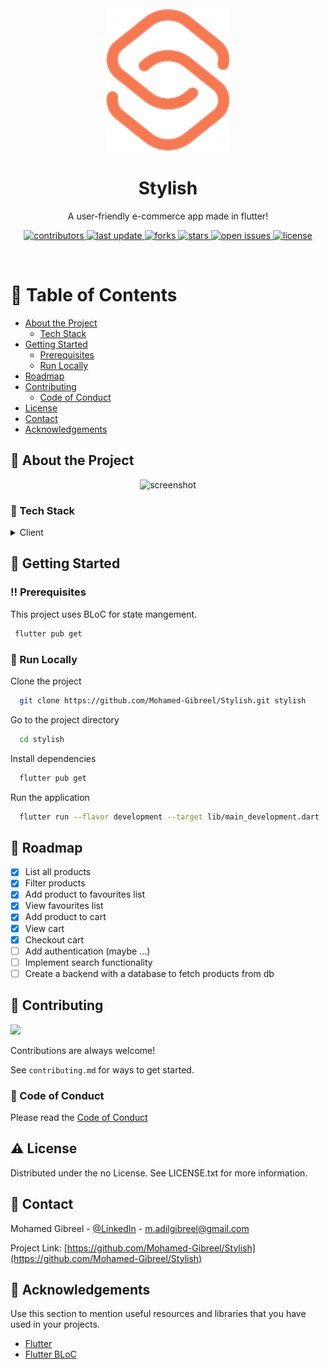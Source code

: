 <div align="center">

  <img src="assets/authentication/logo.svg" alt="logo" width="200" height="auto" />
  <h1>Stylish</h1>
  
  <p>
    A user-friendly e-commerce app made in flutter! 
  </p>

  
<!-- Badges -->
<p>
  <a href="https://github.com/Louis3797/awesome-readme-template/graphs/contributors">
    <img src="https://img.shields.io/github/contributors/Louis3797/awesome-readme-template" alt="contributors" />
  </a>
  <a href="">
    <img src="https://img.shields.io/github/last-commit/Mohamed-Gibreel/Stylish" alt="last update" />
  </a>
  <a href="https://github.com/Mohamed-Gibreel/Stylish/network/members">
    <img src="https://img.shields.io/github/forks/Mohamed-Gibreel/Stylish" alt="forks" />
  </a>
  <a href="https://github.com/Mohamed-Gibreel/Stylish">
    <img src="https://img.shields.io/github/stars/Mohamed-Gibreel/Stylish" alt="stars" />
  </a>
  <a href="https://github.com/Mohamed-Gibreel/Stylish/issues/">
    <img src="https://img.shields.io/github/issues/Mohamed-Gibreel/Stylish" alt="open issues" />
  </a>
  <a href="https://github.com/Mohamed-Gibreel/Stylish/blob/master/LICENSE">
    <img src="https://img.shields.io/github/license/Mohamed-Gibreel/Stylish.svg" alt="license" />
  </a>
</p>
</div>

<br />

<!-- Table of Contents -->
# :notebook_with_decorative_cover: Table of Contents

- [About the Project](#star2-about-the-project)
  * [Tech Stack](#space_invader-tech-stack)
- [Getting Started](#toolbox-getting-started)
  * [Prerequisites](#bangbang-prerequisites)
  * [Run Locally](#running-run-locally)
- [Roadmap](#compass-roadmap)
- [Contributing](#wave-contributing)
  * [Code of Conduct](#scroll-code-of-conduct)
- [License](#warning-license)
- [Contact](#handshake-contact)
- [Acknowledgements](#gem-acknowledgements)
  

<!-- About the Project -->
## :star2: About the Project

<div align="center"> 
  <img src="https://placehold.co/600x400?text=Your+Screenshot+here" alt="screenshot" />
</div>


<!-- TechStack -->
### :space_invader: Tech Stack

<details>
  <summary>Client</summary>
  <ul>
    <li><a href="https://flutter.dev">Flutter</a></li>
    <li><a href="https://bloclibrary.dev/#/">BLoC State Management</a></li>
  </ul>
</details>

<!-- Getting Started -->
## :toolbox: Getting Started

<!-- Prerequisites -->
### :bangbang: Prerequisites

This project uses BLoC for state mangement.

```bash
 flutter pub get
```

<!-- Run Locally -->
### :running: Run Locally

Clone the project

```bash
  git clone https://github.com/Mohamed-Gibreel/Stylish.git stylish
```

Go to the project directory

```bash
  cd stylish
```

Install dependencies

```bash
  flutter pub get
```

Run the application


```bash
  flutter run --flavor development --target lib/main_development.dart
```

<!-- Roadmap -->
## :compass: Roadmap

* [x] List all products
* [x] Filter products
* [x] Add product to favourites list
* [x] View favourites list
* [x] Add product to cart
* [x] View cart
* [x] Checkout cart
* [ ] Add authentication (maybe ...)
* [ ] Implement search functionality
* [ ] Create a backend with a database to fetch products from db

<!-- Contributing -->
## :wave: Contributing

<a href="https://github.com/Mohamed-Gibreel/Stylish/graphs/contributors">
  <img src="https://contrib.rocks/image?repo=Mohamed-Gibreel/Stylish" />
</a>


Contributions are always welcome!

See `contributing.md` for ways to get started.


<!-- Code of Conduct -->
### :scroll: Code of Conduct

Please read the [Code of Conduct](https://github.com/Mohamed-Gibreel/Stylish/blob/master/CODE_OF_CONDUCT.md)


<!-- License -->
## :warning: License

Distributed under the no License. See LICENSE.txt for more information.


<!-- Contact -->
## :handshake: Contact

Mohamed Gibreel - [@LinkedIn](https://www.linkedin.com/in/mohamedgibreel/) - m.adilgibreel@gmail.com

Project Link: [https://github.com/Mohamed-Gibreel/Stylish](https://github.com/Mohamed-Gibreel/Stylish)

<!-- Acknowledgments -->
## :gem: Acknowledgements

Use this section to mention useful resources and libraries that you have used in your projects.

 - [Flutter](https://flutter.dev)
 - [Flutter BLoC](https://pub.dev/packages/flutter_bloc)
